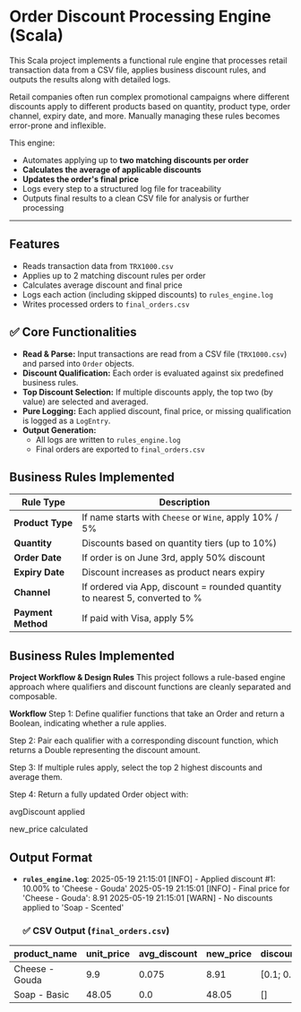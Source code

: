 # Order Discount Processing Engine (Scala)

This Scala project implements a functional rule engine that processes retail transaction data from a CSV file, applies business discount rules, and outputs the results along with detailed logs.

Retail companies often run complex promotional campaigns where different discounts apply to different products based on quantity, product type, order channel, expiry date, and more. Manually managing these rules becomes error-prone and inflexible.

This engine:
- Automates applying up to **two matching discounts per order**
- **Calculates the average of applicable discounts**
- **Updates the order's final price**
- Logs every step to a structured log file for traceability
- Outputs final results to a clean CSV file for analysis or further processing


---

##  Features

-  Reads transaction data from `TRX1000.csv`
-  Applies up to 2 matching discount rules per order
-  Calculates average discount and final price
-  Logs each action (including skipped discounts) to `rules_engine.log`
-  Writes processed orders to `final_orders.csv`

## ✅ Core Functionalities

- **Read & Parse:** Input transactions are read from a CSV file (`TRX1000.csv`) and parsed into `Order` objects.
- **Discount Qualification:** Each order is evaluated against six predefined business rules.
- **Top Discount Selection:** If multiple discounts apply, the top two (by value) are selected and averaged.
- **Pure Logging:** Each applied discount, final price, or missing qualification is logged as a `LogEntry`.
- **Output Generation:**
  - All logs are written to `rules_engine.log`
  - Final orders are exported to `final_orders.csv`

## Business Rules Implemented

| Rule Type         | Description |
|------------------|-------------|
| **Product Type**  | If name starts with `Cheese` or `Wine`, apply 10% / 5% |
| **Quantity**      | Discounts based on quantity tiers (up to 10%) |
| **Order Date**    | If order is on June 3rd, apply 50% discount |
| **Expiry Date**   | Discount increases as product nears expiry |
| **Channel**       | If ordered via App, discount = rounded quantity to nearest 5, converted to % |
| **Payment Method**| If paid with Visa, apply 5% |


## Business Rules Implemented
**Project Workflow & Design Rules**
This project follows a rule-based engine approach where qualifiers and discount functions are cleanly separated and composable.

**Workflow**
Step 1: Define qualifier functions that take an Order and return a Boolean, indicating whether a rule applies.

Step 2: Pair each qualifier with a corresponding discount function, which returns a Double representing the discount amount.

Step 3: If multiple rules apply, select the top 2 highest discounts and average them.

Step 4: Return a fully updated Order object with:

avgDiscount applied

new_price calculated



## Output Format
- **`rules_engine.log`**:
2025-05-19 21:15:01 [INFO] - Applied discount #1: 10.00% to 'Cheese - Gouda'
2025-05-19 21:15:01 [INFO] - Final price for 'Cheese - Gouda': 8.91
2025-05-19 21:15:01 [WARN] - No discounts applied to 'Soap - Scented'

  ### ✅ CSV Output (`final_orders.csv`)
| product_name    | unit_price | avg_discount | new_price | discounts_list       |
|----------------|------------|---------------|------------|----------------------|
| Cheese - Gouda | 9.9        | 0.075         | 8.91       | [0.1; 0.05]          |
| Soap - Basic   | 48.05      | 0.0           | 48.05      | []                   |



